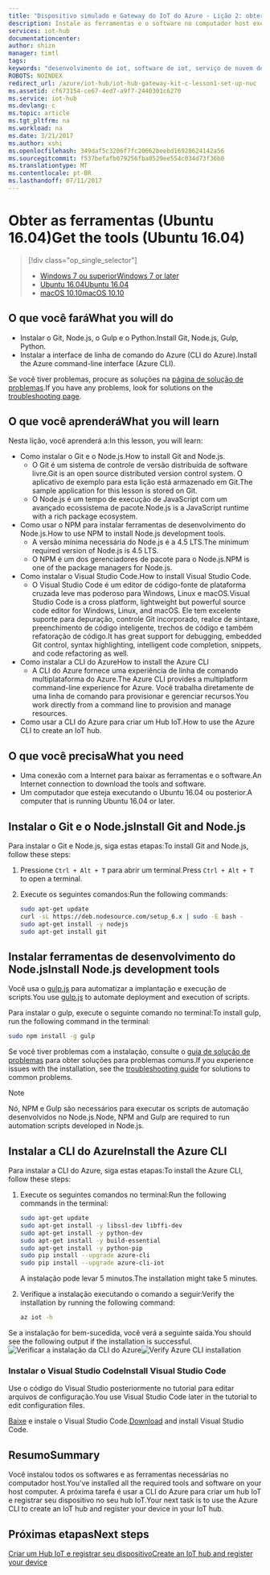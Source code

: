 ```yaml
---
title: "Dispositivo simulado e Gateway do IoT do Azure - Lição 2: obter ferramentas (Ubuntu) | Microsoft Docs"
description: Instale as ferramentas e o software no computador host executando o Ubuntu, crie um Hub IoT e registrar seu dispositivo no Hub IoT.
services: iot-hub
documentationcenter: 
author: shizn
manager: timtl
tags: 
keywords: "desenvolvimento de iot, software de iot, serviço de nuvem de IoT, software de Internet das coisas, CLI do Azure, instalar o git no ubuntu, execução de gulp, instalar node js no ubuntu"
ROBOTS: NOINDEX
redirect_url: /azure/iot-hub/iot-hub-gateway-kit-c-lesson1-set-up-nuc
ms.assetid: cf673154-ce67-4ed7-a9f7-2440301c6270
ms.service: iot-hub
ms.devlang: c
ms.topic: article
ms.tgt_pltfrm: na
ms.workload: na
ms.date: 3/21/2017
ms.author: xshi
ms.openlocfilehash: 349daf5c3206f7fc20662beebd16928624142a56
ms.sourcegitcommit: f537befafb079256fba0529ee554c034d73f36b0
ms.translationtype: MT
ms.contentlocale: pt-BR
ms.lasthandoff: 07/11/2017
---
```

# <a name="get-the-tools-ubuntu-1604"></a><span data-ttu-id="01f58-104">Obter as ferramentas (Ubuntu 16.04)</span><span class="sxs-lookup"><span data-stu-id="01f58-104">Get the tools (Ubuntu 16.04)</span></span>
> [!div class="op_single_selector"]
> * [<span data-ttu-id="01f58-105">Windows 7 ou superior</span><span class="sxs-lookup"><span data-stu-id="01f58-105">Windows 7 or later</span></span>](iot-hub-gateway-kit-c-sim-lesson2-get-the-tools-win32.md)
> * [<span data-ttu-id="01f58-106">Ubuntu 16.04</span><span class="sxs-lookup"><span data-stu-id="01f58-106">Ubuntu 16.04</span></span>](iot-hub-gateway-kit-c-sim-lesson2-get-the-tools-ubuntu.md)
> * [<span data-ttu-id="01f58-107">macOS 10.10</span><span class="sxs-lookup"><span data-stu-id="01f58-107">macOS 10.10</span></span>](iot-hub-gateway-kit-c-sim-lesson2-get-the-tools-mac.md)

## <a name="what-you-will-do"></a><span data-ttu-id="01f58-108">O que você fará</span><span class="sxs-lookup"><span data-stu-id="01f58-108">What you will do</span></span>

- <span data-ttu-id="01f58-109">Instalar o Git, Node.js, o Gulp e o Python.</span><span class="sxs-lookup"><span data-stu-id="01f58-109">Install Git, Node.js, Gulp, Python.</span></span>
- <span data-ttu-id="01f58-110">Instalar a interface de linha de comando do Azure (CLI do Azure).</span><span class="sxs-lookup"><span data-stu-id="01f58-110">Install the Azure command-line interface (Azure CLI).</span></span> 

<span data-ttu-id="01f58-111">Se você tiver problemas, procure as soluções na [página de solução de problemas](iot-hub-gateway-kit-c-sim-troubleshooting.md).</span><span class="sxs-lookup"><span data-stu-id="01f58-111">If you have any problems, look for solutions on the [troubleshooting page](iot-hub-gateway-kit-c-sim-troubleshooting.md).</span></span>
## <a name="what-you-will-learn"></a><span data-ttu-id="01f58-112">O que você aprenderá</span><span class="sxs-lookup"><span data-stu-id="01f58-112">What you will learn</span></span>

<span data-ttu-id="01f58-113">Nesta lição, você aprenderá a:</span><span class="sxs-lookup"><span data-stu-id="01f58-113">In this lesson, you will learn:</span></span>

- <span data-ttu-id="01f58-114">Como instalar o Git e o Node.js.</span><span class="sxs-lookup"><span data-stu-id="01f58-114">How to install Git and Node.js.</span></span>
  - <span data-ttu-id="01f58-115">O Git é um sistema de controle de versão distribuída de software livre.</span><span class="sxs-lookup"><span data-stu-id="01f58-115">Git is an open source distributed version control system.</span></span> <span data-ttu-id="01f58-116">O aplicativo de exemplo para esta lição está armazenado em Git.</span><span class="sxs-lookup"><span data-stu-id="01f58-116">The sample application for this lesson is stored on Git.</span></span>
  - <span data-ttu-id="01f58-117">O Node.js é um tempo de execução de JavaScript com um avançado ecossistema de pacote.</span><span class="sxs-lookup"><span data-stu-id="01f58-117">Node.js is a JavaScript runtime with a rich package ecosystem.</span></span>
- <span data-ttu-id="01f58-118">Como usar o NPM para instalar ferramentas de desenvolvimento do Node.js.</span><span class="sxs-lookup"><span data-stu-id="01f58-118">How to use NPM to install Node.js development tools.</span></span>
  - <span data-ttu-id="01f58-119">A versão mínima necessária do Node.js é a 4.5 LTS.</span><span class="sxs-lookup"><span data-stu-id="01f58-119">The minimum required version of Node.js is 4.5 LTS.</span></span>
  - <span data-ttu-id="01f58-120">O NPM é um dos gerenciadores de pacote para o Node.js.</span><span class="sxs-lookup"><span data-stu-id="01f58-120">NPM is one of the package managers for Node.js.</span></span>
- <span data-ttu-id="01f58-121">Como instalar o Visual Studio Code.</span><span class="sxs-lookup"><span data-stu-id="01f58-121">How to install Visual Studio Code.</span></span>
  - <span data-ttu-id="01f58-122">O Visual Studio Code é um editor de código-fonte de plataforma cruzada leve mas poderoso para Windows, Linux e macOS.</span><span class="sxs-lookup"><span data-stu-id="01f58-122">Visual Studio Code is a cross platform, lightweight but powerful source code editor for Windows, Linux, and macOS.</span></span> <span data-ttu-id="01f58-123">Ele tem excelente suporte para depuração, controle Git incorporado, realce de sintaxe, preenchimento de código inteligente, trechos de código e também refatoração de código.</span><span class="sxs-lookup"><span data-stu-id="01f58-123">It has great support for debugging, embedded Git control, syntax highlighting, intelligent code completion, snippets, and code refactoring as well.</span></span>
- <span data-ttu-id="01f58-124">Como instalar a CLI do Azure</span><span class="sxs-lookup"><span data-stu-id="01f58-124">How to install the Azure CLI</span></span>
  - <span data-ttu-id="01f58-125">A CLI do Azure fornece uma experiência de linha de comando multiplataforma do Azure.</span><span class="sxs-lookup"><span data-stu-id="01f58-125">The Azure CLI provides a multiplatform command-line experience for Azure.</span></span> <span data-ttu-id="01f58-126">Você trabalha diretamente de uma linha de comando para provisionar e gerenciar recursos.</span><span class="sxs-lookup"><span data-stu-id="01f58-126">You work directly from a command line to provision and manage resources.</span></span>
- <span data-ttu-id="01f58-127">Como usar a CLI do Azure para criar um Hub IoT.</span><span class="sxs-lookup"><span data-stu-id="01f58-127">How to use the Azure CLI to create an IoT hub.</span></span>

## <a name="what-you-need"></a><span data-ttu-id="01f58-128">O que você precisa</span><span class="sxs-lookup"><span data-stu-id="01f58-128">What you need</span></span>

- <span data-ttu-id="01f58-129">Uma conexão com a Internet para baixar as ferramentas e o software.</span><span class="sxs-lookup"><span data-stu-id="01f58-129">An Internet connection to download the tools and software.</span></span>
- <span data-ttu-id="01f58-130">Um computador que esteja executando o Ubuntu 16.04 ou posterior.</span><span class="sxs-lookup"><span data-stu-id="01f58-130">A computer that is running Ubuntu 16.04 or later.</span></span>

## <a name="install-git-and-nodejs"></a><span data-ttu-id="01f58-131">Instalar o Git e o Node.js</span><span class="sxs-lookup"><span data-stu-id="01f58-131">Install Git and Node.js</span></span>

<span data-ttu-id="01f58-132">Para instalar o Git e Node.js, siga estas etapas:</span><span class="sxs-lookup"><span data-stu-id="01f58-132">To install Git and Node.js, follow these steps:</span></span>

1. <span data-ttu-id="01f58-133">Pressione `Ctrl + Alt + T` para abrir um terminal.</span><span class="sxs-lookup"><span data-stu-id="01f58-133">Press `Ctrl + Alt + T` to open a terminal.</span></span>
2. <span data-ttu-id="01f58-134">Execute os seguintes comandos:</span><span class="sxs-lookup"><span data-stu-id="01f58-134">Run the following commands:</span></span>

   ```bash
   sudo apt-get update
   curl -sL https://deb.nodesource.com/setup_6.x | sudo -E bash -
   sudo apt-get install -y nodejs
   sudo apt-get install git
   ```

## <a name="install-nodejs-development-tools"></a><span data-ttu-id="01f58-135">Instalar ferramentas de desenvolvimento do Node.js</span><span class="sxs-lookup"><span data-stu-id="01f58-135">Install Node.js development tools</span></span>

<span data-ttu-id="01f58-136">Você usa o [gulp.js](http://gulpjs.com/) para automatizar a implantação e execução de scripts.</span><span class="sxs-lookup"><span data-stu-id="01f58-136">You use [gulp.js](http://gulpjs.com/) to automate deployment and execution of scripts.</span></span>

<span data-ttu-id="01f58-137">Para instalar o gulp, execute o seguinte comando no terminal:</span><span class="sxs-lookup"><span data-stu-id="01f58-137">To install gulp, run the following command in the terminal:</span></span>

```bash
sudo npm install -g gulp
```

<span data-ttu-id="01f58-138">Se você tiver problemas com a instalação, consulte o [guia de solução de problemas](iot-hub-gateway-kit-c-sim-troubleshooting.md) para obter soluções para problemas comuns.</span><span class="sxs-lookup"><span data-stu-id="01f58-138">If you experience issues with the installation, see the [troubleshooting guide](iot-hub-gateway-kit-c-sim-troubleshooting.md) for solutions to common problems.</span></span>

> [!Note]
> <span data-ttu-id="01f58-139">Nó, NPM e Gulp são necessários para executar os scripts de automação desenvolvidos no Node.js.</span><span class="sxs-lookup"><span data-stu-id="01f58-139">Node, NPM and Gulp are required to run automation scripts developed in Node.js.</span></span>

## <a name="install-the-azure-cli"></a><span data-ttu-id="01f58-140">Instalar a CLI do Azure</span><span class="sxs-lookup"><span data-stu-id="01f58-140">Install the Azure CLI</span></span>

<span data-ttu-id="01f58-141">Para instalar a CLI do Azure, siga estas etapas:</span><span class="sxs-lookup"><span data-stu-id="01f58-141">To install the Azure CLI, follow these steps:</span></span>

1. <span data-ttu-id="01f58-142">Execute os seguintes comandos no terminal:</span><span class="sxs-lookup"><span data-stu-id="01f58-142">Run the following commands in the terminal:</span></span>

   ```bash
   sudo apt-get update
   sudo apt-get install -y libssl-dev libffi-dev
   sudo apt-get install -y python-dev
   sudo apt-get install -y build-essential
   sudo apt-get install -y python-pip
   sudo pip install --upgrade azure-cli
   sudo pip install --upgrade azure-cli-iot
   ```

   <span data-ttu-id="01f58-143">A instalação pode levar 5 minutos.</span><span class="sxs-lookup"><span data-stu-id="01f58-143">The installation might take 5 minutes.</span></span>

2. <span data-ttu-id="01f58-144">Verifique a instalação executando o comando a seguir:</span><span class="sxs-lookup"><span data-stu-id="01f58-144">Verify the installation by running the following command:</span></span>

   ```bash
   az iot -h
   ```
<span data-ttu-id="01f58-145">Se a instalação for bem-sucedida, você verá a seguinte saída.</span><span class="sxs-lookup"><span data-stu-id="01f58-145">You should see the following output if the installation is successful.</span></span>
<span data-ttu-id="01f58-146">![Verificar a instalação da CLI do Azure](media/iot-hub-gateway-kit-lessons/lesson2/az_iot_help_ubuntu.png)</span><span class="sxs-lookup"><span data-stu-id="01f58-146">![Verify Azure CLI installation](media/iot-hub-gateway-kit-lessons/lesson2/az_iot_help_ubuntu.png)</span></span>

### <a name="install-visual-studio-code"></a><span data-ttu-id="01f58-147">Instalar o Visual Studio Code</span><span class="sxs-lookup"><span data-stu-id="01f58-147">Install Visual Studio Code</span></span>

<span data-ttu-id="01f58-148">Use o código do Visual Studio posteriormente no tutorial para editar arquivos de configuração.</span><span class="sxs-lookup"><span data-stu-id="01f58-148">You use Visual Studio Code later in the tutorial to edit configuration files.</span></span>

<span data-ttu-id="01f58-149">[Baixe](https://code.visualstudio.com/docs/setup/linux) e instale o Visual Studio Code.</span><span class="sxs-lookup"><span data-stu-id="01f58-149">[Download](https://code.visualstudio.com/docs/setup/linux) and install Visual Studio Code.</span></span>

## <a name="summary"></a><span data-ttu-id="01f58-150">Resumo</span><span class="sxs-lookup"><span data-stu-id="01f58-150">Summary</span></span>

<span data-ttu-id="01f58-151">Você instalou todos os softwares e as ferramentas necessárias no computador host.</span><span class="sxs-lookup"><span data-stu-id="01f58-151">You've installed all the required tools and software on your host computer.</span></span> <span data-ttu-id="01f58-152">A próxima tarefa é usar a CLI do Azure para criar um hub IoT e registrar seu dispositivo no seu hub IoT.</span><span class="sxs-lookup"><span data-stu-id="01f58-152">Your next task is to use the Azure CLI to create an IoT hub and register your device in your IoT hub.</span></span>

## <a name="next-steps"></a><span data-ttu-id="01f58-153">Próximas etapas</span><span class="sxs-lookup"><span data-stu-id="01f58-153">Next steps</span></span>
[<span data-ttu-id="01f58-154">Criar um Hub IoT e registrar seu dispositivo</span><span class="sxs-lookup"><span data-stu-id="01f58-154">Create an IoT hub and register your device</span></span>](iot-hub-gateway-kit-c-sim-lesson2-register-device.md)
